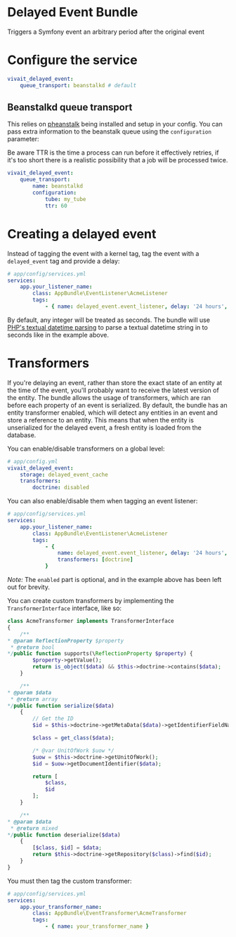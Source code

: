Delayed Event Bundle
===============
Triggers a Symfony event an arbitrary period after the original event

# Configure the service
```yaml
vivait_delayed_event:
    queue_transport: beanstalkd # default
```

## Beanstalkd queue transport
This relies on [pheanstalk](https://github.com/armetiz/LeezyPheanstalkBundle/blob/master/Resources/doc/1-installation.md) 
being installed and setup in your config. You can pass extra information to the beanstalk queue using the `configuration` parameter:

Be aware TTR is the time a process can run before it effectively retries, if it's too short there is a realistic
possibility that a job will be processed twice.
```yaml
vivait_delayed_event:
    queue_transport:
        name: beanstalkd
        configuration:
            tube: my_tube
            ttr: 60
```

# Creating a delayed event
Instead of tagging the event with a kernel tag, tag the event with a `delayed_event` tag and provide a delay:

```yaml
# app/config/services.yml
services:
    app.your_listener_name:
        class: AppBundle\EventListener\AcmeListener
        tags:
            - { name: delayed_event.event_listener, delay: '24 hours', event: app.my_event, method: onMyEvent }
```

By default, any integer will be treated as seconds. The bundle will use [PHP's textual datetime parsing](http://php.net/manual/en/function.strtotime.php)
to parse a textual datetime string in to seconds like in the example above.

# Transformers
If you're delaying an event, rather than store the exact state of an entity at the time of the event, you'll probably
want to receive the latest version of the entity. The bundle allows the usage of transformers, which are ran before
each property of an event is serialized. By default, the bundle has an entity transformer enabled, which will detect
any entities in an event and store a reference to an entity. This means that when the entity is unserialized for the
delayed event, a fresh entity is loaded from the database.

You can enable/disable transformers on a global level:

```yaml
# app/config.yml
vivait_delayed_event:
    storage: delayed_event_cache
    transformers:
        doctrine: disabled
```


You can also enable/disable them when tagging an event listener:
```yaml
# app/config/services.yml
services:
    app.your_listener_name:
        class: AppBundle\EventListener\AcmeListener
        tags:
            - {
                name: delayed_event.event_listener, delay: '24 hours', event: app.my_event, method: onMyEvent,
                transformers: [doctrine]
            }
```

*Note:* The `enabled` part is optional, and in the example above has been left out for brevity.

You can create custom transformers by implementing the `TransformerInterface` interface, like so:

```php
class AcmeTransformer implements TransformerInterface
{
    /**
* @param ReflectionProperty $property
 * @return bool
*/public function supports(\ReflectionProperty $property) {
        $property->getValue();
        return is_object($data) && $this->doctrine->contains($data);
    }

    /**
* @param $data
 * @return array
*/public function serialize($data)
    {
        // Get the ID
        $id = $this->doctrine->getMetaData($data)->getIdentifierFieldNames();

        $class = get_class($data);

        /* @var UnitOfWork $uow */
        $uow = $this->doctrine->getUnitOfWork();
        $id = $uow->getDocumentIdentifier($data);

        return [
            $class,
            $id
        ];
    }

    /**
* @param $data
 * @return mixed
*/public function deserialize($data)
    {
        [$class, $id] = $data;
        return $this->doctrine->getRepository($class)->find($id);
    }
}

```

You must then tag the custom transformer:
```yaml
# app/config/services.yml
services:
    app.your_transformer_name:
        class: AppBundle\EventTransformer\AcmeTransformer
        tags:
            - { name: your_transformer_name }
```
